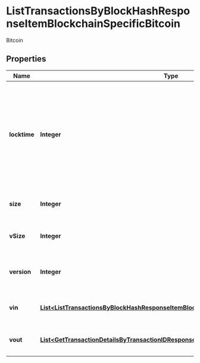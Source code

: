 

# ListTransactionsByBlockHashResponseItemBlockchainSpecificBitcoin

Bitcoin

## Properties

Name | Type | Description | Notes
------------ | ------------- | ------------- | -------------
**locktime** | **Integer** | Represents the locktime on the transaction on the specific blockchain, i.e. the blockheight at which the transaction is valid. | 
**size** | **Integer** | Represents the total size of this transaction. | 
**vSize** | **Integer** | Represents the virtual size of this transaction. | 
**version** | **Integer** | Represents the transaction version number. | 
**vin** | [**List&lt;ListTransactionsByBlockHashResponseItemBlockchainSpecificBitcoinVin&gt;**](ListTransactionsByBlockHashResponseItemBlockchainSpecificBitcoinVin.md) | Represents the transaction inputs. | 
**vout** | [**List&lt;GetTransactionDetailsByTransactionIDResponseItemBlockchainSpecificBitcoinVout&gt;**](GetTransactionDetailsByTransactionIDResponseItemBlockchainSpecificBitcoinVout.md) | Represents the transaction outputs. | 



